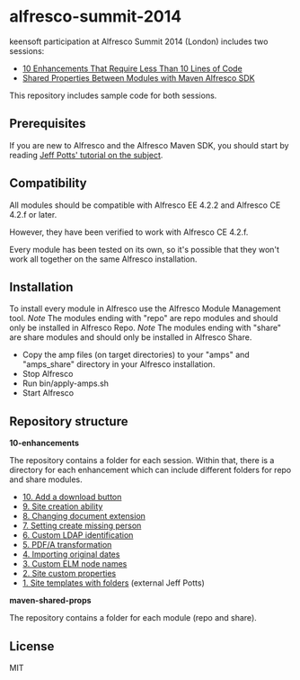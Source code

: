alfresco-summit-2014
====================

keensoft participation at Alfresco Summit 2014 (London) includes two sessions:
* [10 Enhancements That Require Less Than 10 Lines of Code](https://summit.alfresco.com/london/sessions/10-enhancements-require-less-10-lines-code)
* [Shared Properties Between Modules with Maven Alfresco SDK](https://summit.alfresco.com/london/sessions/lightning-talks-3)

This repository includes sample code for both sessions.

## Prerequisites

If you are new to Alfresco and the Alfresco Maven SDK, you should start by reading [Jeff Potts' tutorial on the subject](http://ecmarchitect.com/alfresco-developer-series-tutorials/maven-sdk/tutorial/tutorial.html).

Compatibility
-------------

All modules should be compatible with Alfresco EE 4.2.2 and Alfresco CE 4.2.f or later.

However, they have been verified to work with Alfresco CE 4.2.f.

Every module has been tested on its own, so it's possible that they won't work all together on the same Alfresco installation.

Installation
------------

To install every module in Alfresco use the Alfresco Module Management tool. 
*Note* The modules ending with "repo" are repo modules and should only be installed in Alfresco Repo.
*Note* The modules ending with "share" are share modules and should only be installed in Alfresco Share. 

* Copy the amp files (on target directories) to your "amps" and "amps_share" directory in your Alfresco installation.
* Stop Alfresco
* Run bin/apply-amps.sh
* Start Alfresco

Repository structure
----

**10-enhancements**

The repository contains a folder for each session. Within that, there is a directory for each enhancement which can include different folders for repo and share modules.

* [10. Add a download button](https://github.com/keensoft/alfresco-summit-2014/tree/master/10-enhancements/10-download-quickshare)
* [9. Site creation ability](https://github.com/keensoft/alfresco-summit-2014/tree/master/10-enhancements/09-hide-create-site)
* [8. Changing document extension](https://github.com/keensoft/alfresco-summit-2014/tree/master/10-enhancements/08-rename-on-change-ext)
* [7. Setting create missing person](https://github.com/keensoft/alfresco-summit-2014/tree/master/10-enhancements/07-disable-create-missing-people)
* [6. Custom LDAP identification](https://github.com/keensoft/alfresco-summit-2014/tree/master/10-enhancements/06-custom-ldap-id)
* [5. PDF/A transformation](https://github.com/keensoft/alfresco-summit-2014/tree/master/10-enhancements/05-pdfa-transformer)
* [4. Importing original dates](https://github.com/keensoft/alfresco-summit-2014/tree/master/10-enhancements/04-import-original-dates)
* [3. Custom ELM node names](https://github.com/keensoft/alfresco-summit-2014/tree/master/10-enhancements/03-rename-on-imap-creation)
* [2. Site custom properties](https://github.com/keensoft/alfresco-summit-2014/tree/master/10-enhancements/02-custom-site-props)
* [1. Site templates with folders](http://ecmarchitect.com/archives/2014/04/04/3687) (external Jeff Potts)

**maven-shared-props**

The repository contains a folder for each module (repo and share).

License
----

MIT